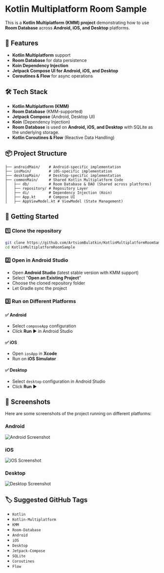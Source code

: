 # Kotlin Multiplatform Room Sample

This is a **Kotlin Multiplatform (KMM) project** demonstrating how to use **Room Database** across **Android, iOS, and Desktop** platforms.

## 📌 Features

- **Kotlin Multiplatform** support
- **Room Database** for data persistence
- **Koin Dependency Injection**
- **Jetpack Compose UI for Android, iOS, and Desktop**
- **Coroutines & Flow** for async operations

## 🛠️ Tech Stack

- **Kotlin Multiplatform (KMM)**
- **Room Database** (KMM-supported)
- **Jetpack Compose** (Android, Desktop UI)
- **Koin** (Dependency Injection)
- **Room Database** is used on **Android, iOS, and Desktop** with SQLite as the underlying storage.
- **Kotlin Coroutines & Flow** (Reactive Data Handling)

## 📦 Project Structure

```
├── androidMain/    # Android-specific implementation
├── iosMain/        # iOS-specific implementation
├── desktopMain/    # Desktop-specific implementation
├── commonMain/     # Shared Kotlin Multiplatform Code
│   ├── db/         # Room Database & DAO (Shared across platforms)
│   ├── repository/ # Repository Layer
│   ├── di/         # Dependency Injection (Koin)
│   ├── App.kt      # Compose UI
│   ├── AppViewModel.kt # ViewModel (State Management)
```

## 🚀 Getting Started

### 1️⃣ Clone the repository

```sh
git clone https://github.com/ArtsiomBulatkin/KotlinMultiplatformRoomSample.git
cd KotlinMultiplatformRoomSample
```

### 2️⃣ Open in Android Studio

- Open **Android Studio** (latest stable version with KMM support)
- Select "**Open an Existing Project**"
- Choose the cloned repository folder
- Let Gradle sync the project

### 3️⃣ Run on Different Platforms

#### ✅ **Android**

- Select `composeApp` configuration
- Click **Run** ▶️ in Android Studio

#### ✅ **iOS**

- Open `iosApp` in **Xcode**
- Run on **iOS Simulator**

#### ✅ **Desktop**

- Select `desktop` configuration in Android Studio
- Click **Run** ▶️

## 📸 Screenshots

Here are some screenshots of the project running on different platforms:

### Android
![Android Screenshot](screenshots/android.png)

### iOS
![iOS Screenshot](screenshots/ios.png)

### Desktop
![Desktop Screenshot](screenshots/desktop.png)

## 🏷️ Suggested GitHub Tags

- `Kotlin`
- `Kotlin-Multiplatform`
- `KMM`
- `Room-Database`
- `Android`
- `iOS`
- `Desktop`
- `Jetpack-Compose`
- `SQLite`
- `Coroutines`
- `Flow`